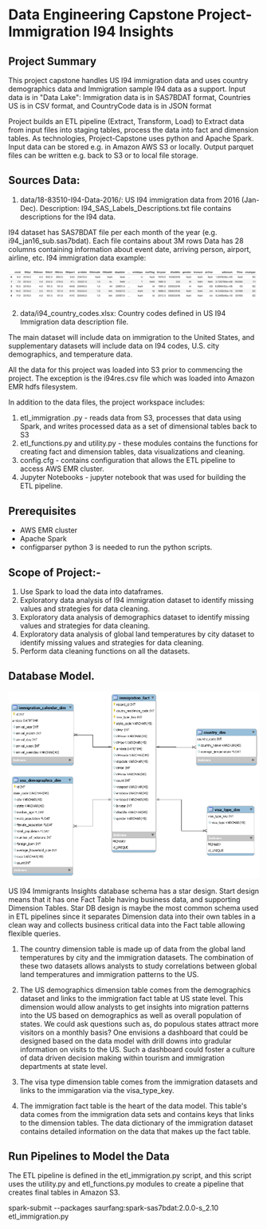# Data Engineering Capstone Project-Immigration I94 Insights

## Project Summary

This project capstone handles US I94 immigration data and uses country demographics data and Immigration sample I94 data as a support. Input data is in "Data Lake": Immigration data is in SAS7BDAT format, Countries US is in CSV format, and CountryCode data is in JSON format

Project builds an ETL pipeline (Extract, Transform, Load) to Extract data from input files into staging tables, process the data into fact and dimension tables. As technologies, Project-Capstone uses python and Apache Spark. Input data can be stored e.g. in Amazon AWS S3 or locally. Output parquet files can be written e.g. back to S3 or to local file storage.

## Sources Data:

 1) data/18-83510-I94-Data-2016/: US I94 immigration data from 2016 (Jan-Dec).
    Description: I94_SAS_Labels_Descriptions.txt file contains descriptions for the I94 data.

  I94 dataset has SAS7BDAT file per each month of the year (e.g. i94_jan16_sub.sas7bdat).
  Each file contains about 3M rows
  Data has 28 columns containing information about event date, arriving person, airport, airline, etc.
  I94 immigration data example:
 
 ![alt text](https://github.com/Snaz786/Udacity_Capstone_Project/blob/master/source_data/Project-Capstone-I94ImmigrationData-20190812-2.png)
 
 2)  data/i94_country_codes.xlsx: Country codes defined in US I94 Immigration data description file.

 The main dataset will include data on immigration to the United States, and supplementary datasets will include data on I94  codes, U.S. city demographics, and temperature    data.
 
  All the data for this project was loaded into S3 prior to commencing the project. The exception is the i94res.csv file which was loaded into Amazon EMR hdfs filesystem.

  In addition to the data files, the project workspace includes:

 1) etl_immigration .py - reads data from S3, processes that data using Spark, and writes processed data as a set of dimensional tables back to S3
 2) etl_functions.py and utility.py - these modules contains the functions for creating fact and dimension tables, data visualizations and cleaning.
 3) config.cfg - contains configuration that allows the ETL pipeline to access AWS EMR cluster.
 4) Jupyter Notebooks - jupyter notebook that was used for building the ETL pipeline.



 ## Prerequisites
 * AWS EMR cluster
 * Apache Spark
 * configparser python 3 is needed to run the python scripts.


 ## Scope of Project:-

 1) Use Spark to load the data into dataframes.
 2) Exploratory data analysis of I94 immigration dataset to identify missing values and strategies for data cleaning.
 3) Exploratory data analysis of demographics dataset to identify missing values and strategies for data cleaning.
 4) Exploratory data analysis of global land temperatures by city dataset to identify missing values and strategies for data cleaning.
 5) Perform data cleaning functions on all the datasets.

 ## Database Model.
 
![alt text](https://github.com/Snaz786/Udacity_Capstone_Project/blob/master/Immigration_Conceptual_Model.png)


 US I94 Immigrants Insights database schema has a star design. Start design means that it has one Fact Table having business data, and supporting Dimension Tables. Star DB       design is maybe the most common schema used in ETL pipelines since it separates Dimension data into their own tables in a clean way and collects business critical data into   the Fact table allowing flexible queries.

1) The country dimension table is made up of data from the global land temperatures by city and the immigration datasets. The combination of these two datasets allows analysts to study correlations between global land temperatures and immigration patterns to the US.

2) The US demographics dimension table comes from the demographics dataset and links to the immigration fact table at US state level. This dimension would allow analysts to get insights into migration patterns into the US based on demographics as well as overall population of states. We could ask questions such as, do populous states attract more visitors on a monthly basis? One envisions a dashboard that could be designed based on the data model with drill downs into gradular information on visits to the US. Such a dashboard could foster a culture of data driven decision making within tourism and immigration departments at state level.

3) The visa type dimension table comes from the immigration datasets and links to the immigaration via the visa_type_key.

4) The immigration fact table is the heart of the data model. This table's data comes from the immigration data sets and contains keys that links to the dimension tables. The data dictionary of the immigration dataset contains detailed information on the data that makes up the fact table.

## Run Pipelines to Model the Data

The ETL pipeline is defined in the etl_immigration.py script, and this script uses the utility.py and etl_functions.py modules to create a pipeline that creates final tables in Amazon S3.

spark-submit --packages saurfang:spark-sas7bdat:2.0.0-s_2.10 etl_immigration.py
